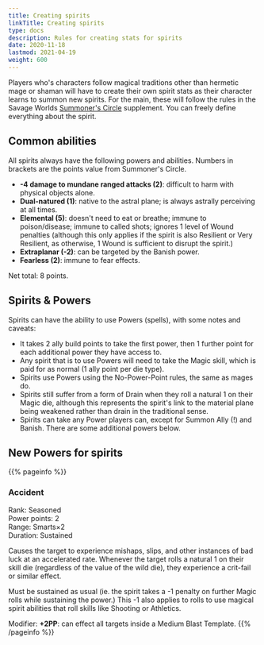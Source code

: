 ```yaml
---
title: Creating spirits
linkTitle: Creating spirits
type: docs
description: Rules for creating stats for spirits
date: 2020-11-18
lastmod: 2021-04-19
weight: 600
---
```


Players who's characters follow magical traditions other than hermetic mage or shaman will have to create their own spirit stats as their character learns to summon new spirits. For the main, these will follow the rules in the Savage Worlds [Summoner's Circle](https://www.drivethrurpg.com/m/product/273484) supplement. You can freely define everything about the spirit.

## Common abilities

All spirits always have the following powers and abilities. Numbers in brackets are the points value from Summoner's Circle.

* **-4 damage to mundane ranged attacks (2)**: difficult to harm with physical objects alone.
* **Dual-natured (1)**: native to the astral plane; is always astrally perceiving at all times.
* **Elemental (5)**: doesn't need to eat or breathe; immune to poison/disease; immune to called shots; ignores 1 level of Wound penalties (although this only applies if the spirit is also Resilient or Very Resilient, as otherwise, 1 Wound is sufficient to disrupt the spirit.)
* **Extraplanar (-2)**: can be targeted by the Banish power.
* **Fearless (2)**: immune to fear effects.

Net total: 8 points.

## Spirits & Powers

Spirits can have the ability to use Powers (spells), with some notes and caveats:

* It takes 2 ally build points to take the first power, then 1 further point for each additional power they have access to.
* Any spirit that is to use Powers will need to take the Magic skill, which is paid for as normal (1 ally point per die type).
* Spirits use Powers using the No-Power-Point rules, the same as mages do.
* Spirits still suffer from a form of Drain when they roll a natural 1 on their Magic die, although this represents the spirit's link to the material plane being weakened rather than drain in the traditional sense.
* Spirits can take any Power players can, except for Summon Ally (!) and Banish. There are some additional powers below.

## New Powers for spirits

{{% pageinfo %}}
### Accident

Rank: Seasoned \
Power points: 2 \
Range: Smarts×2 \
Duration: Sustained

Causes the target to experience mishaps, slips, and other instances of bad luck at an accelerated rate. Whenever the target rolls a natural 1 on their skill die (regardless of the value of the wild die), they experience a crit-fail or similar effect.

Must be sustained as usual (ie. the spirit takes a -1 penalty on further Magic rolls while sustaining the power.) This -1 also applies to rolls to use magical spirit abilities that roll skills like Shooting or Athletics.

Modifier: **+2PP**: can effect all targets inside a Medium Blast Template.
{{% /pageinfo %}} 



<!--
## Spirit types

Spirits of Air : Fast and with a lots of Versatile Powers. Can be taken down fairly quickly by a Mage due to their low BOD.
Spirits of Earth : Super tanky but slow.
Spirits of Beasts : No particular weaknesses and good stats. Excellent perception and can control animals.
Spirits of Fire : Extremely strong combat spirits but not much to do outside (except if your mission is to burn stuff). Allergy Water can make them tricky to use in some situation (rain)
Spirits of Man : Good stats, no real weaknesses good Powers and can use spells. Infinite cheese potential.
Spirits of Water : Extremely versatile too (less that Spirits of Man ofc). Weather Control can allow you to create Fog to hide for example. Become ridiculously good in Water. They also have nice stuff to disable targets (Engulf, Binding). Fire is a fairly common damage type so their weakness can really hurt.
-->
